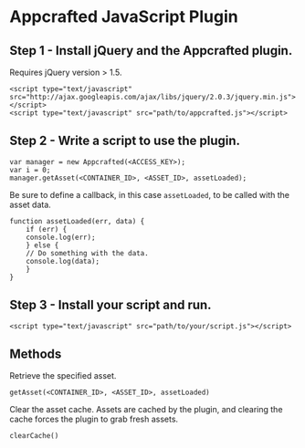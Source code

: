 # Appcrafted JavaScript Plugin

## Step 1 - Install jQuery and the Appcrafted plugin.

Requires jQuery version > 1.5.

    <script type="text/javascript" src="http://ajax.googleapis.com/ajax/libs/jquery/2.0.3/jquery.min.js"></script>
    <script type="text/javascript" src="path/to/appcrafted.js"></script>

## Step 2 - Write a script to use the plugin.

    var manager = new Appcrafted(<ACCESS_KEY>);
    var i = 0;
    manager.getAsset(<CONTAINER_ID>, <ASSET_ID>, assetLoaded);

Be sure to define a callback, in this case `assetLoaded`, to be called with the asset data.

    function assetLoaded(err, data) {
        if (err) {
	    console.log(err);
        } else {
	    // Do something with the data.
	    console.log(data);
        }
    }

## Step 3 - Install your script and run.

    <script type="text/javascript" src="path/to/your/script.js"></script>

## Methods

Retrieve the specified asset.

`getAsset(<CONTAINER_ID>, <ASSET_ID>, assetLoaded)`

Clear the asset cache. Assets are cached by the plugin, and clearing the cache forces the plugin to grab fresh assets.

`clearCache()`